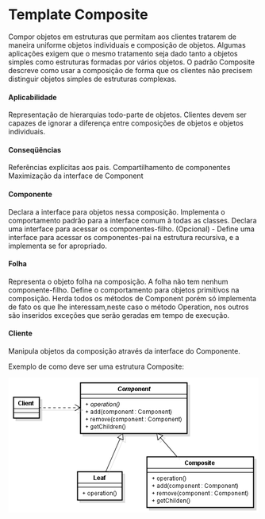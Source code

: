 # Template Composite

Compor objetos em estruturas que permitam aos clientes tratarem de maneira uniforme objetos individuais e composição de objetos.
Algumas aplicações exigem que o mesmo tratamento seja dado tanto a objetos simples como estruturas formadas por vários objetos.
O padrão Composite descreve como usar a composição de forma que os clientes não precisem distinguir objetos simples de estruturas complexas. 

#### Aplicabilidade
Representação de hierarquias todo-parte de objetos.
Clientes devem ser capazes de ignorar a diferença entre composições de objetos e objetos individuais. 

#### Conseqüências
Referências explícitas aos pais.
Compartilhamento de componentes
Maximização da interface de Component

#### Componente
Declara a interface para objetos nessa composição.
Implementa o comportamento padrão para a interface comum à todas as classes.
Declara uma interface para acessar os componentes-filho.
(Opcional) - Define uma interface para acessar os componentes-pai na estrutura recursiva, e a implementa se for apropriado.

#### Folha
Representa o objeto folha na composição. A folha não tem nenhum componente-filho.
Define o comportamento para objetos primitivos na composição.
Herda todos os métodos de Component porém só implementa de fato os que lhe interessam,neste caso o método Operation, nos outros são inseridos exceções que serão geradas em tempo de execução.

#### Cliente
Manipula objetos da composição através da interface do Componente.

Exemplo de como deve ser uma estrutura Composite:

![Estrutura](https://github.com/Felipecasadia/Estudos/blob/master/Composite/Estrutura%20Composite.png)
